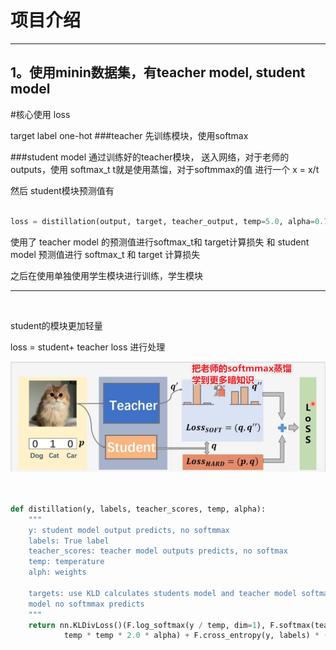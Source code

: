 # 项目介绍
---
## 1。使用minin数据集，有teacher model, student model


#核心使用 loss

target label one-hot
###teacher 
先训练模块，使用softmax

###student model
通过训练好的teacher模块， 送入网络，对于老师的outputs，使用 softmax_t
t就是使用蒸馏，对于softmmax的值 进行一个 x = x/t

然后 student模块预测值有

```python

loss = distillation(output, target, teacher_output, temp=5.0, alpha=0.7)
```
使用了 teacher model 的预测值进行softmax_t和 target计算损失
和 student model 预测值进行 softmax_t 和 target 计算损失

之后在使用单独使用学生模块进行训练，学生模块

---
<br>

student的模块更加轻量

loss = student+ teacher loss 进行处理


![图片](1.jpg)



```python 


def distillation(y, labels, teacher_scores, temp, alpha):
    """
    y: student model output predicts, no softmmax
    labels: True label 
    teacher_scores: teacher model outputs predicts, no softmax
    temp: temperature
    alph: weights 

    targets: use KLD calculates students model and teacher model softmax_temp, multiplicate students
    model no softmmax predicts 
    """
    return nn.KLDivLoss()(F.log_softmax(y / temp, dim=1), F.softmax(teacher_scores / temp, dim=1)) * (
            temp * temp * 2.0 * alpha) + F.cross_entropy(y, labels) * (1. - alpha)

```